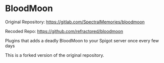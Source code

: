 # BloodMoon

Original Repository: https://gitlab.com/SpectralMemories/bloodmoon

Recoded Repo: https://github.com/refractored/bloodmoon

Plugins that adds a deadly BloodMoon to your Spigot server once every few days

This is a forked version of the original repository.
